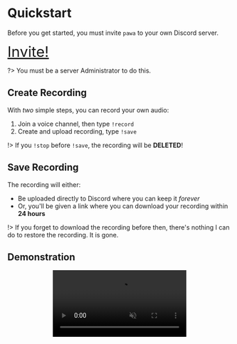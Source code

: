 # Quickstart

Before you get started, you must invite `pawa` to your own Discord server.

<section class="cover show" style="height: unset; width: unset;">
  <div class="cover-main">
    <p>
      <a style="font-size: 2.05rem" href="https://discordapp.com/oauth2/authorize?client_id=338897906524225538&scope=bot&permissions=101731328">Invite!</a>
    </p>
  </div>
</section>

?> You must be a server Administrator to do this.

## Create Recording

With _two_ simple steps, you can record your own audio:

1. Join a voice channel, then type `!record`
1. Create and upload recording, type `!save`

!> If you `!stop` before `!save`, the recording will be **DELETED**!

## Save Recording

The recording will either:

* Be uploaded directly to Discord where you can keep it _forever_
* Or, you'll be given a link where you can download your recording within **24 hours**

!> If you forget to download the recording before then, there's nothing I can do to restore the recording. It is gone.

## Demonstration

<div align="center">
  <video loop muted controls>
    <source src="_media/pawa-howto.webm" type="video/webm">
    <source src="_media/pawa-howto.mp4" type="video/mp4">
  </video>
</div>


